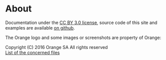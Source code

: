 # About    
<script>$(document).ready(function () {
    setBreadcrumb([{"label":"About"}]);
});</script>

Documentation under the [CC BY 3.0 license](/LICENSE.txt), source code of this site and examples are available [on github](https://github.com/Orange-OpenSource/a11y-guidelines).  

The Orange logo and some images or screenshots are property of Orange:

Copyright (C) 2016 Orange SA All rights reserved  
[List of the concerned files](https://github.com/Orange-OpenSource/a11y-guidelines/blob/master/LICENSE)


<!--  This file is part of a11y-guidelines | Our vision of mobile & web accessibility guidelines and best practices, with valid/invalid examples.
 Copyright (C) 2016  Orange SA
 See the Creative Commons Legal Code Attribution-ShareAlike 3.0 Unported License for more details (LICENSE file). -->